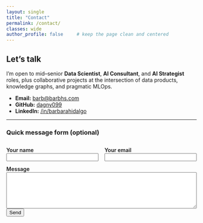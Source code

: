 ```yaml
---
layout: single
title: "Contact"
permalink: /contact/
classes: wide
author_profile: false     # keep the page clean and centered
---
```


## Let’s talk

I’m open to mid–senior **Data Scientist**, **AI Consultant**, and **AI Strategist** roles, plus collaborative projects at the intersection of data products, knowledge graphs, and pragmatic MLOps.

- **Email:** <a class="btn btn--primary" href="mailto:barb@barbhs.com">barb@barbhs.com</a>
- **GitHub:** <a class="btn" href="https://github.com/dagny099">dagny099</a>
- **LinkedIn:** <a class="btn" href="https://www.linkedin.com/in/barbarahidalgo">/in/barbarahidalgo</a>

---

### Quick message form (optional)
<!-- 
> If you use **Formspree** (recommended for GitHub Pages), replace the `action` URL below with your Formspree endpoint and it will just work.  
> If you host on **Netlify**, change the `<form>` tag to `netlify` and remove the `action` attribute (see commented block).
-->
<form action="https://formspree.io/f/mgvlqkve" method="POST" class="contact-form">
  <div class="grid__wrapper">
    <div class="grid__item">
      <label for="name">Your name</label>
      <input type="text" id="name" name="name" required />
    </div>
    <div class="grid__item">
      <label for="email">Your email</label>
      <input type="email" id="email" name="_replyto" required />
    </div>
  </div>
  <label for="message">Message</label>
  <textarea id="message" name="message" rows="6" required></textarea>
  <!-- Optional hidden fields -->
  <input type="hidden" name="_subject" value="Portfolio Contact" />
  <input type="text" name="_gotcha" style="display:none" />
  <button type="submit" class="btn btn--primary">Send</button>
</form>

<!-- Netlify version (uncomment if hosting on Netlify)
<form name="contact" method="POST" data-netlify="true" class="contact-form">
  <input type="hidden" name="form-name" value="contact">
  <div class="grid__wrapper">
    <div class="grid__item">
      <label for="name">Your name</label>
      <input type="text" id="name" name="name" required />
    </div>
    <div class="grid__item">
      <label for="email">Your email</label>
      <input type="email" id="email" name="email" required />
    </div>
  </div>
  <label for="message">Message</label>
  <textarea id="message" name="message" rows="6" required></textarea>
  <button type="submit" class="btn btn--primary">Send</button>
</form>
-->

<style>
.contact-form label { display:block; margin-top: .75rem; font-weight:600; }
.contact-form input, .contact-form textarea { width:100%; }
.grid__wrapper { display:grid; grid-template-columns: 1fr 1fr; gap: 1rem; }
@media (max-width: 768px) { .grid__wrapper { grid-template-columns: 1fr; } }
</style>